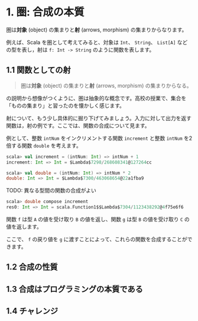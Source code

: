 # 1. 圏: 合成の本質

圏は**対象** (object) の集まりと**射** (arrows, morphism) の集まりからなります。

例えば、Scala を圏として考えてみると、対象は `Int`、 `String`、 `List[A]` などの型を表し，射は `f: Int -> String` のように関数を表します。

## 1.1 関数としての射

> 圏は**対象** (object) の集まりと**射** (arrows, morphism) の集まりからなる。

の説明から想像がつくように、圏は抽象的な概念です。高校の授業で、集合を「ものの集まり」と習ったのを懐かしく感じます。

射について、もう少し具体的に掘り下げてみましょう。入力に対して出力を返す関数は，射の例です。ここでは、関数の合成について見ます。

例として、整数 `intNum` をインクリメントする関数 `increment` と整数 `intNum` を2倍する関数 `double` を考えます。

```scala
scala> val increment = (intNum: Int) => intNum + 1
increment: Int => Int = $Lambda$7298/268608341@127264cc

scala> val double = (intNum: Int) => intNum * 2
double: Int => Int = $Lambda$7300/463068654@22a1fba9
```

TODO: 異なる型間の関数の合成がよい

```scala
scala> double compose increment
res0: Int => Int = scala.Function1$$Lambda$7304/1123438292@4f75e6f6
```

関数 `f` は型 `A` の値を受け取り `B` の値を返し、関数 `g` は型 `B` の値を受け取り `C` の値を返します。

ここで、 `f` の戻り値を `g` に渡すことによって、これらの関数を合成することができます。

## 1.2 合成の性質

## 1.3 合成はプログラミングの本質である

## 1.4 チャレンジ

